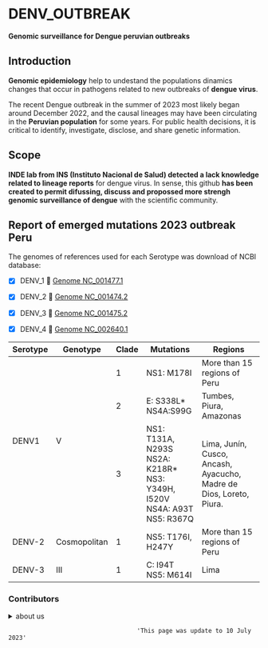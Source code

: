 # DENV_OUTBREAK   
**Genomic surveillance for Dengue peruvian outbreaks**

## Introduction  
**Genomic epidemiology** help to undestand the populations dinamics changes that occur in pathogens related to new outbreaks of **dengue virus**. 

The recent Dengue outbreak in the summer of 2023 most likely began around December 2022, and the causal lineages may have been circulating in the **Peruvian population** for some years.
For public health decisions, it is critical to identify, investigate, disclose, and share genetic information.

## Scope
**INDE lab from INS (Instituto Nacional de Salud) detected a lack knowledge related to lineage reports** for dengue virus. In sense, 
this github **has been created to permit difussing, discuss and propossed more strengh genomic surveillance of dengue** with the scientific community.

## Report of emerged mutations 2023 outbreak Peru 

The genomes of references used for each Serotype was download of NCBI database: 
- [X] DENV_1 :link: [Genome NC_001477.1](https://www.ncbi.nlm.nih.gov/nuccore/9626685) 
- [X] DENV_2 :link: [Genome NC_001474.2](https://www.ncbi.nlm.nih.gov/nuccore/158976983)
- [X] DENV_3 :link: [Genome NC_001475.2](https://www.ncbi.nlm.nih.gov/nuccore/163644368)
- [X] DENV_4 :link: [Genome NC_002640.1](https://www.ncbi.nlm.nih.gov/nuccore/12084822)


<table class="tg">
<thead>
  <tr>
    <th class="tg-fymr">Serotype</th>
    <th class="tg-fymr">Genotype</th>
    <th class="tg-fymr">Clade</th>
    <th class="tg-fymr">Mutations</th>
    <th class="tg-fymr">Regions</th>
  </tr>
</thead>
<tbody>
  <tr>
    <td class="tg-0lax" rowspan="3">DENV1</td>
    <td class="tg-0lax" rowspan="3">V</td>
    <td class="tg-0pky">1</td>
    <td class="tg-0pky">NS1: M178I</td>
    <td class="tg-0pky">More than 15 regions of Peru</td>
  </tr>
  <tr>
    <td class="tg-0lax">2</td>
    <td class="tg-0lax">E: S338L*<br>NS4A:S99G</td>
    <td class="tg-0lax">Tumbes, Piura, Amazonas</td>
  </tr>
  <tr>
    <td class="tg-0lax">3</td>
    <td class="tg-0lax">NS1: T131A, N293S <br> NS2A: K218R* <br> NS3: Y349H, I520V <br> NS4A: A93T <br> NS5: R367Q </td>
    <td class="tg-0lax">Lima, Junín, Cusco, Ancash, Ayacucho, Madre de Dios, Loreto, Piura.</td>
  </tr>
  <tr>
    <td class="tg-0pky">DENV-2</td>
    <td class="tg-0pky">Cosmopolitan</td>
    <td class="tg-0pky">1</td>
    <td class="tg-0pky">NS5: T176I, H247Y</td>
    <td class="tg-0pky">More than 15 regions of Peru</td>
  </tr>
  <tr>
    <td class="tg-0pky">DENV-3</td>
    <td class="tg-0pky">III</td>
    <td class="tg-0pky">1</td>
    <td class="tg-0pky">C: I94T <br> NS5: M614I </td>
    <td class="tg-0pky">Lima</td>
  </tr>
</tbody>
</table>




### Contributors

<details><summary> about us </summary>
<p>
  
- Orson Mestanza 🆔 [Orcid](https://orcid.org/0000-0001-7268-0496) :octocat: [git](https://github.com/OrsonMM)
  
- Victor Jimenez 🆔 [Orcid](https://orcid.org/0000-0001-6547-6999) :octocat: [git](https://github.com/Vjimenez-vasquez)
  
- add more
  
</p>
</details>















                                        'This page was update to 10 July 2023'
